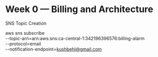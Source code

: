 # Week 0 — Billing and Architecture





SNS Topic Creation

aws sns subscribe \
    --topic-arn=arn:aws:sns:ca-central-1:342196396576:billing-alarm \
    --protocol=email \
    --notification-endpoint=kushbehl@gmail.com
